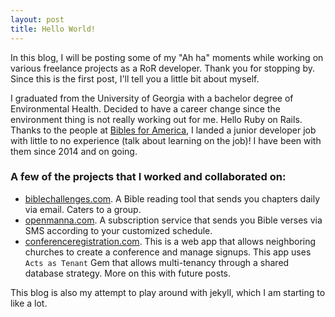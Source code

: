 ```yaml
---
layout: post
title: Hello World!
---
```



In this blog, I will be posting some of my "Ah ha" moments while working on various freelance projects as a RoR developer.  Thank you for stopping by.  Since this is the first post, I'll tell you a little bit about myself. 

I graduated from the University of Georgia with a bachelor degree of Environmental Health. Decided to have a career change since the environment thing is not really working out for me. Hello Ruby on Rails.  Thanks to the people at [Bibles for America](https://www.bfa.org), I landed a junior developer job with little to no experience (talk about learning on the job)! I have been with them since 2014 and on going.

### A few of the projects that I worked and collaborated on:

* [biblechallenges.com](http://www.biblechallenges.com/). A Bible reading tool that sends you chapters daily via email. Caters to a group.
* [openmanna.com](https://www.openmanna.com/). A subscription service that sends you Bible verses via SMS according to your customized schedule.  
* [conferenceregistration.com](http://college.seconferenceregistration.com/). This is a web app that allows neighboring churches to create a conference and manage signups.  This app uses `Acts as Tenant` Gem that allows multi-tenancy through a shared database strategy. More on this with future posts.

This blog is also my attempt to play around with jekyll, which I am starting to like a lot.  

